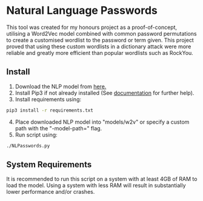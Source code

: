 # Natural Language Passwords

This tool was created for my honours project as a proof-of-concept, utilising a Word2Vec model combined with common password permutations to create a customised wordlist to the password or term given. This project proved that using these custom wordlists in a dictionary attack were more reliable and greatly more efficient than popular wordlists such as RockYou.

## Install
1. Download the NLP model from [here.](https://drive.google.com/file/d/1Ws9m5iHbgN3IHPiGl1iVBMp-wS6cteXF/view?usp=sharing)
2. Install Pip3 if not already installed (See [documentation](https://pip.pypa.io/en/stable/installing/) for further help).
3. Install requirements using:  
```bash
pip3 install -r requirements.txt
```
4. Place downloaded NLP model into "models/w2v" or specify a custom path with the "-model-path=" flag.
5. Run script using:
```bash
./NLPasswords.py
```

## System Requirements
It is recommended to run this script on a system with at least 4GB of RAM to load the model. Using a system with less RAM will result in substantially lower performance and/or crashes.
